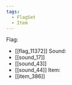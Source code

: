 ```yaml
---
tags:
  - FlagSet
  - Item
---
```

Flag:
- [[flag_11372]]
Sound:
- [[sound_17]]
- [[sound_43]]
- [[sound_44]]
Item:
- [[item_386]]
